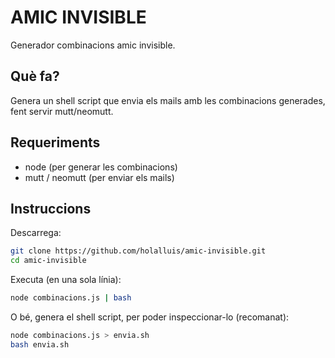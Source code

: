 
# AMIC INVISIBLE
Generador combinacions amic invisible.

## Què fa?
Genera un shell script que envia els mails amb les combinacions generades, fent
servir mutt/neomutt.

## Requeriments
- node (per generar les combinacions)
- mutt / neomutt (per enviar els mails)

## Instruccions

Descarrega:

```bash
git clone https://github.com/holalluis/amic-invisible.git
cd amic-invisible
```

Executa (en una sola línia):

```bash
node combinacions.js | bash
```

O bé, genera el shell script, per poder inspeccionar-lo (recomanat):

```bash
node combinacions.js > envia.sh
bash envia.sh
```
